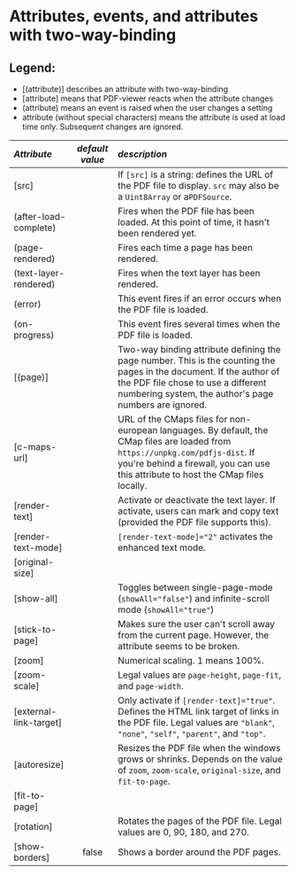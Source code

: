 # Attributes, events, and attributes with two-way-binding

## Legend:

- [(attribute)] describes an attribute with two-way-binding
- [attribute] means that PDF-viewer reacts when the attribute changes
- (attribute) means an event is raised when the user changes a setting
- attribute (without special characters) means the attribute is used at load time only. Subsequent changes are ignored.

| _Attribute_                  | _default value_ | _description_                                                                                                                                                                                                                                                                                                                                                                                                                                                                                                                                                                                                                                                                                                                                                                                      |
| :--------------------------- | :-------------: | :------------------------------------------------------------------------------------------------------------------------------------------------------------------------------------------------------------------------------------------------------------------------------------------------------------------------------------------------------------------------------------------------------------------------------------------------------------------------------------------------------------------------------------------------------------------------------------------------------------------------------------------------------------------------------------------------------------------------------------------------------------------------------------------------- |
| [src]                      |                 | If `[src]` is a string: defines the URL of the PDF file to display. `src` may also be a `Uint8Array` or a`PDFSource`.                       |
| (after-load-complete) | | Fires when the PDF file has been loaded. At this point of time, it hasn't been rendered yet. |
| (page-rendered) | | Fires each time a page has been rendered. |
| (text-layer-rendered) | | Fires when the text layer has been rendered. |
| (error) | | This event fires if an error occurs when the PDF file is loaded. |
| (on-progress) | | This event fires several times when the PDF file is loaded. |
| [(page)] | | Two-way binding attribute defining the page number. This is the counting the pages in the document. If the author of the PDF file chose to use a different numbering system, the author's page numbers are ignored. |
| [c-maps-url] | | URL of the CMaps files for non-european languages. By default, the CMap files are loaded from `https://unpkg.com/pdfjs-dist`. If you're behind a firewall, you can use this attribute to host the CMap files locally. |
| [render-text] | | Activate or deactivate the text layer. If activate, users can mark and copy text (provided the PDF file supports this). |
| [render-text-mode] | | `[render-text-mode]="2"` activates the enhanced text mode. |
| [original-size] | | |
| [show-all] | | Toggles between single-page-mode (`showAll="false"`) and infinite-scroll mode (`showAll="true"`) |
| [stick-to-page] | | Makes sure the user can't scroll away from the current page. However, the attribute seems to be broken. |
| [zoom] | | Numerical scaling. 1 means 100%. |
| [zoom-scale] | | Legal values are `page-height`, `page-fit`, and `page-width`.|
| [external-link-target] | | Only activate if `[render-text]="true"`. Defines the HTML link target of links in the PDF file. Legal values are `"blank"`, `"none"`, `"self"`, `"parent"`, and `"top"`. |
| [autoresize] | | Resizes the PDF file when the windows grows or shrinks. Depends on the value of `zoom`, `zoom-scale`, `original-size`, and `fit-to-page`. |
| [fit-to-page] | | |
| [rotation] | | Rotates the pages of the PDF file. Legal values are 0, 90, 180, and 270. |
| [show-borders] | false | Shows a border around the PDF pages. |
